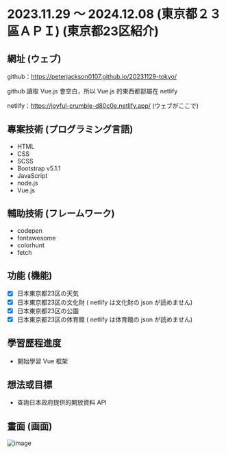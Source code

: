 # 2023.11.29 ～ 2024.12.08 (東京都２３區ＡＰＩ) (東京都23区紹介)

## 網址 (ウェブ)
github：https://peterjackson0107.github.io/20231129-tokyo/

github 讀取 Vue.js 會空白，所以 Vue.js 的東西都部屬在 netlify

netlify：https://joyful-crumble-d80c0e.netlify.app/ (ウェブがここで)
## 專案技術 (プログラミング言語)
- HTML
- CSS
- SCSS
- Bootstrap v5.1.1
- JavaScript
- node.js
- Vue.js

## 輔助技術 (フレームワーク)
- codepen
- fontawesome
- colorhunt
- fetch

## 功能 (機能)
- [x] 日本東京都23区の天気
- [x] 日本東京都23区の文化財 ( netlify は文化財の json が読めません)
- [x] 日本東京都23区の公園
- [x] 日本東京都23区の体育館 ( netlify は体育館の json が読めません)

## 學習歷程進度
* 開始學習 Vue 框架

## 想法或目標
* 查詢日本政府提供的開放資料 API

## 畫面 (画面)

![image](https://github.com/peterjackson0107/20231129-tokyo/assets/151004314/8d2aaf00-f62e-459d-bef0-c02c34d53c18)

